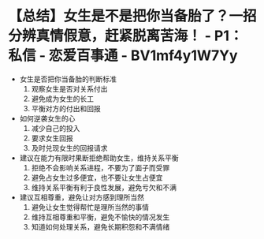 # 【总结】女生是不是把你当备胎了？一招分辨真情假意，赶紧脱离苦海！ - P1：私信 - 恋爱百事通 - BV1mf4y1W7Yy

-   女生是否把你当备胎的判断标准
    1.  观察女生是否对关系付出
    2.  避免成为女生的长工
    3.  平衡对方的付出和回报
-   如何逆袭女生的心
    1.  减少自己的投入
    2.  要求女生回报
    3.  及时兑现女生的回报请求
-   建议在能力有限时果断拒绝帮助女生，维持关系平衡
    1.  拒绝不会影响关系进程，不要为了面子而受罪
    2.  避免占女生过多便宜，也不要让女生占便宜
    3.  维持关系平衡有利于良性发展，避免亏欠和不满
-   建议互相尊重，避免让对方感到理所当然
    1.  避免让女生觉得帮忙是理所当然的事情
    2.  维持互相尊重和平衡，避免不愉快的情况发生
    3.  知道如何处理关系，避免长期积怨和不满情绪